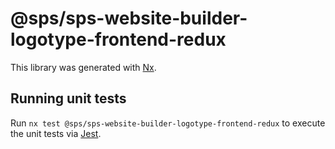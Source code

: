 # @sps/sps-website-builder-logotype-frontend-redux

This library was generated with [Nx](https://nx.dev).

## Running unit tests

Run `nx test @sps/sps-website-builder-logotype-frontend-redux` to execute the unit tests via [Jest](https://jestjs.io).
